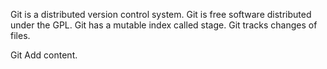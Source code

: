 Git is a distributed version control system.
Git is free software distributed under the GPL.
Git has a mutable index called stage.
Git tracks changes of files.

Git Add content.
